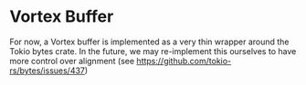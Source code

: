 # Vortex Buffer

For now, a Vortex buffer is implemented as a very thin wrapper around the Tokio bytes crate.
In the future, we may re-implement this ourselves to have more control over alignment
(see https://github.com/tokio-rs/bytes/issues/437)
